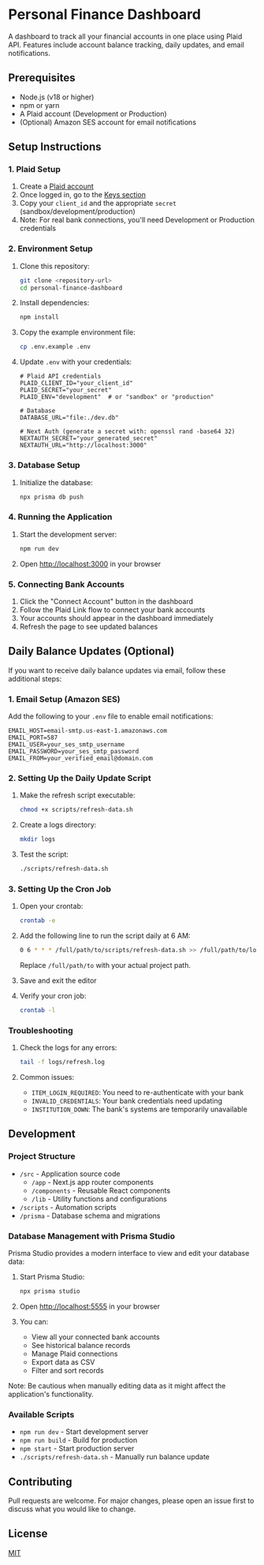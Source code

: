 # Personal Finance Dashboard

A dashboard to track all your financial accounts in one place using Plaid API. Features include account balance tracking, daily updates, and email notifications.

## Prerequisites

- Node.js (v18 or higher)
- npm or yarn
- A Plaid account (Development or Production)
- (Optional) Amazon SES account for email notifications

## Setup Instructions

### 1. Plaid Setup

1. Create a [Plaid account](https://dashboard.plaid.com/signup)
2. Once logged in, go to the [Keys section](https://dashboard.plaid.com/team/keys)
3. Copy your `client_id` and the appropriate `secret` (sandbox/development/production)
4. Note: For real bank connections, you'll need Development or Production credentials

### 2. Environment Setup

1. Clone this repository:
   ```bash
   git clone <repository-url>
   cd personal-finance-dashboard
   ```

2. Install dependencies:
   ```bash
   npm install
   ```

3. Copy the example environment file:
   ```bash
   cp .env.example .env
   ```

4. Update `.env` with your credentials:
   ```env
   # Plaid API credentials
   PLAID_CLIENT_ID="your_client_id"
   PLAID_SECRET="your_secret"
   PLAID_ENV="development"  # or "sandbox" or "production"

   # Database
   DATABASE_URL="file:./dev.db"

   # Next Auth (generate a secret with: openssl rand -base64 32)
   NEXTAUTH_SECRET="your_generated_secret"
   NEXTAUTH_URL="http://localhost:3000"
   ```

### 3. Database Setup

1. Initialize the database:
   ```bash
   npx prisma db push
   ```

### 4. Running the Application

1. Start the development server:
   ```bash
   npm run dev
   ```

2. Open [http://localhost:3000](http://localhost:3000) in your browser

### 5. Connecting Bank Accounts

1. Click the "Connect Account" button in the dashboard
2. Follow the Plaid Link flow to connect your bank accounts
3. Your accounts should appear in the dashboard immediately
4. Refresh the page to see updated balances

## Daily Balance Updates (Optional)

If you want to receive daily balance updates via email, follow these additional steps:

### 1. Email Setup (Amazon SES)

Add the following to your `.env` file to enable email notifications:
   ```env
   EMAIL_HOST=email-smtp.us-east-1.amazonaws.com
   EMAIL_PORT=587
   EMAIL_USER=your_ses_smtp_username
   EMAIL_PASSWORD=your_ses_smtp_password
   EMAIL_FROM=your_verified_email@domain.com
   ```

### 2. Setting Up the Daily Update Script

1. Make the refresh script executable:
   ```bash
   chmod +x scripts/refresh-data.sh
   ```

2. Create a logs directory:
   ```bash
   mkdir logs
   ```

3. Test the script:
   ```bash
   ./scripts/refresh-data.sh
   ```

### 3. Setting Up the Cron Job

1. Open your crontab:
   ```bash
   crontab -e
   ```

2. Add the following line to run the script daily at 6 AM:
   ```bash
   0 6 * * * /full/path/to/scripts/refresh-data.sh >> /full/path/to/logs/refresh.log 2>&1
   ```
   Replace `/full/path/to` with your actual project path.

3. Save and exit the editor

4. Verify your cron job:
   ```bash
   crontab -l
   ```

### Troubleshooting

1. Check the logs for any errors:
   ```bash
   tail -f logs/refresh.log
   ```

2. Common issues:
   - `ITEM_LOGIN_REQUIRED`: You need to re-authenticate with your bank
   - `INVALID_CREDENTIALS`: Your bank credentials need updating
   - `INSTITUTION_DOWN`: The bank's systems are temporarily unavailable

## Development

### Project Structure

- `/src` - Application source code
  - `/app` - Next.js app router components
  - `/components` - Reusable React components
  - `/lib` - Utility functions and configurations
- `/scripts` - Automation scripts
- `/prisma` - Database schema and migrations

### Database Management with Prisma Studio

Prisma Studio provides a modern interface to view and edit your database data:

1. Start Prisma Studio:
   ```bash
   npx prisma studio
   ```

2. Open [http://localhost:5555](http://localhost:5555) in your browser

3. You can:
   - View all your connected bank accounts
   - See historical balance records
   - Manage Plaid connections
   - Export data as CSV
   - Filter and sort records

Note: Be cautious when manually editing data as it might affect the application's functionality.

### Available Scripts

- `npm run dev` - Start development server
- `npm run build` - Build for production
- `npm start` - Start production server
- `./scripts/refresh-data.sh` - Manually run balance update

## Contributing

Pull requests are welcome. For major changes, please open an issue first to discuss what you would like to change.

## License

[MIT](LICENSE)
